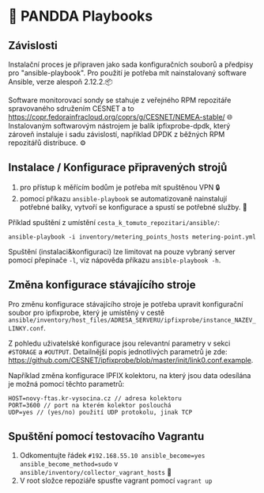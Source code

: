 # 🐼 PANDDA Playbooks

## Závislosti

Instalační proces je připraven jako sada konfiguračních souborů a předpisy pro "ansible-playbook".
Pro použití je potřeba mít nainstalovaný software Ansible, verze alespoň 2.12.2.📦

Software monitorovací sondy se stahuje z veřejného RPM repozitáře spravovaného sdružením CESNET a to https://copr.fedorainfracloud.org/coprs/g/CESNET/NEMEA-stable/ 🌐
Instalovaným softwarovým nástrojem je balík ipfixprobe-dpdk, který zároveň instaluje i sadu závislostí, například DPDK z běžných RPM repozitářů distribuce. ⚙️

## Instalace / Konfigurace připravených strojů

1. pro přístup k měřícím bodům je potřeba mít spuštěnou VPN 🔒
2. pomocí příkazu `ansible-playbook` se automatizovaně nainstalují potřebné balíky, vytvoří se konfigurace a spustí se potřebné služby. 🚀

Příklad spuštění z umístění `cesta_k_tomuto_repozitari/ansible/`:

```
ansible-playbook -i inventory/metering_points_hosts metering-point.yml
```

Spuštění (instalaci&konfiguraci) lze limitovat na pouze vybraný server pomocí
přepínače `-l`, viz nápověda příkazu `ansible-playbook -h`.

## Změna konfigurace stávajícího stroje

Pro změnu konfigurace stávajícího stroje je potřeba upravit konfigurační soubor pro ipfixprobe, který je umístěný v cestě `ansible/inventory/host_files/ADRESA_SERVERU/ipfixprobe/instance_NAZEV_LINKY.conf`.

Z pohledu uživatelské konfigurace jsou relevantní parametry v sekci `#STORAGE` a `#OUTPUT`. Detailnější popis jednotlivých parametrů je zde: https://github.com/CESNET/ipfixprobe/blob/master/init/link0.conf.example.

Například změna konfigurace IPFIX kolektoru, na který jsou data odesílána je možná pomocí těchto parametrů:
```
HOST=novy-ftas.kr-vysocina.cz // adresa kolektoru
PORT=3600 // port na kterém kolektor poslouchá
UDP=yes // (yes/no) použití UDP protokolu, jinak TCP
```

## Spuštění pomocí testovacího Vagrantu
1. Odkomentujte řádek `#192.168.55.10 ansible_become=yes ansible_become_method=sudo` v `ansible/inventory/collector_vagrant_hosts` 🔧
2. V root složce repoziáře spusťte vagrant pomocí `vagrant up`

